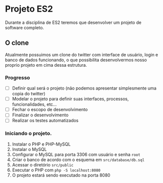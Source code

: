 # Projeto ES2
Durante a disciplina de ES2 teremos que desenvolver um projeto de software completo.

## O clone
Atualmente possuimos um clone do twitter com interface de usuário, login e banco de dados funcionando, o que possibilita desenvolvermos nosso proprio projeto em cima dessa estrutura.

### Progresso
- [ ] Definir qual será o projeto (não podemos apresentar simplesmente uma copia do twitter)
- [ ] Modelar o projeto para definir suas interfaces, processos, funcionalidades, etc...
- [ ] Fechar o escopo de desenvolvimento
- [ ] Finalizar o desenvolvimento
- [ ] Realizar os testes automatizados

### Iniciando o projeto.
1. Instalar o PHP e PHP-MySQL
2. Instalar o MySQL
3. Configurar o MySQL para porta 3306 com usuário e senha `root`
4. Criar o banco de acordo com o esquema em `src/database/db.sql`
5. Acessar o diretório `src/public`
6. Executar o PHP com `php -S localhost:8080`
7. O projeto estará sendo executado na porta 8080
